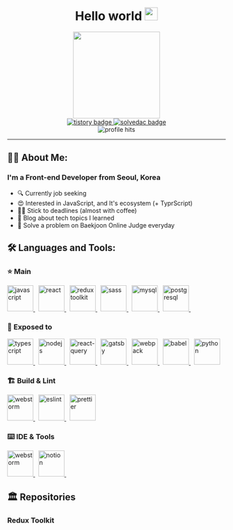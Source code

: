 <h1 align="center">
  Hello world
  <img src="https://media.giphy.com/media/hvRJCLFzcasrR4ia7z/giphy.gif" width="30px"/>
</h1>
<div align="center">
  <img src="https://media.giphy.com/media/CrFLL3CnRpw5ddlBMm/giphy.gif" width="200"/>
</div>
<div align="center">
  <a href="https://ggarden.tistory.com/" target="_blank">
    <img src="https://img.shields.io/badge/blog-lightgrey?style=for-the-badge&logo=tistory&logoColor=white" alt="tistory badge">
  </a>
  <a href="https://solved.ac/profile/kjhan710" target="_blank">
    <img src="https://img.shields.io/badge/solved.ac-green?style=for-the-badge&logo=tinder&logoColor=white" alt="solvedac badge">
  </a>
</div>
<div align="center">
  <img src="https://komarev.com/ghpvc/?username=jong-k&style=flat-square&color=blue" alt="profile hits"/>
</div>
<hr>

## 👨‍💻 About Me:
### I'm a Front-end Developer from Seoul, Korea
- 🔍 Currently job seeking
- 😍 Interested in JavaScript, and It's ecosystem (+ TyprScript)
- 🧑‍⚖️ Stick to deadlines (almost with coffee)
- 📝 Blog about tech topics I learned
- 🍭 Solve a problem on Baekjoon Online Judge everyday

## 🛠️ Languages and Tools:
### ⭐ Main
<div>
  <a href="https://developer.mozilla.org/en-US/docs/Web/JavaScript" target="_blank">
    <img width="60" src="https://cdn.jsdelivr.net/gh/devicons/devicon/icons/javascript/javascript-original.svg" alt="javascript">
  </a>&nbsp;
  <a href="https://reactjs.org/" target="_blank">
    <img width="60" src="https://cdn.jsdelivr.net/gh/devicons/devicon/icons/react/react-original.svg" alt="react">
  </a>&nbsp;
  <a href="https://redux-toolkit.js.org/" target="_blank">
    <img width="60" src="https://cdn.jsdelivr.net/gh/devicons/devicon/icons/redux/redux-original.svg" alt="redux toolkit">
  </a>&nbsp;
  <a href="https://sass-lang.com/" target="_blank">
    <img width="60" src="https://cdn.jsdelivr.net/gh/devicons/devicon/icons/sass/sass-original.svg" alt="sass">
  </a>&nbsp;
  <a href="https://www.mysql.com/" target="_blank">
    <img width="60" src="https://cdn.jsdelivr.net/gh/devicons/devicon/icons/mysql/mysql-original-wordmark.svg" alt="mysql">
  </a>&nbsp;
  <a href="https://www.postgresql.org/" target="_blank">
    <img width="60" src="https://cdn.jsdelivr.net/gh/devicons/devicon/icons/postgresql/postgresql-plain-wordmark.svg" alt="postgresql">
  </a>&nbsp;
</div>

### 🧩 Exposed to
<div>
  <a href="https://www.typescriptlang.org/" target="_blank">
    <img width="60" src="https://cdn.jsdelivr.net/gh/devicons/devicon/icons/typescript/typescript-original.svg" alt="typescript">
  </a>&nbsp;
  <a href="https://nodejs.org/en/" target="_blank">
    <img width="60" src="https://cdn.jsdelivr.net/gh/devicons/devicon/icons/nodejs/nodejs-original.svg" alt="nodejs">
  </a>&nbsp;
  <a href="https://react-query-v3.tanstack.com/" target="_blank">
    <img width="60" src="https://react-query-v3.tanstack.com/_next/static/images/emblem-light-628080660fddb35787ff6c77e97ca43e.svg" alt="react-query">
  </a>&nbsp;
  <a href="https://www.gatsbyjs.com/" target="_blank">
    <img width="60" src="https://cdn.jsdelivr.net/gh/devicons/devicon/icons/gatsby/gatsby-original.svg" alt="gatsby">
  </a>&nbsp;
  <a href="https://webpack.js.org/">
    <img width="60" src="https://cdn.jsdelivr.net/gh/devicons/devicon/icons/webpack/webpack-original.svg" alt="webpack">
  </a>&nbsp;
  <a href="https://babeljs.io/">
    <img width="60" src="https://cdn.jsdelivr.net/gh/devicons/devicon/icons/babel/babel-original.svg" alt="babel">
  </a>&nbsp;
  <a href="https://www.python.org/">
    <img width="60" src="https://cdn.jsdelivr.net/gh/devicons/devicon/icons/python/python-original.svg" alt="python">
  </a>
</div>

### 🏗️ Build & Lint
<div>
  <a href="https://vitejs.dev/" target="_blank">
    <img width="60" src="https://camo.githubusercontent.com/61e102d7c605ff91efedb9d7e47c1c4a07cef59d3e1da202fd74f4772122ca4e/68747470733a2f2f766974656a732e6465762f6c6f676f2e737667" alt="webstorm">
  </a>&nbsp;
  <a href="https://eslint.org/" target="_blank">
    <img width="60" src="https://cdn.jsdelivr.net/gh/devicons/devicon/icons/eslint/eslint-original.svg" alt="eslint">
  </a>&nbsp;
  <a href="https://prettier.io/" target="_blank">
    <img width="60" src="https://prettier.io/icon.png" alt="prettier">
  </a>
</div>

### ⌨️ IDE & Tools
<div>
  <a href="https://www.jetbrains.com/ko-kr/webstorm/" target="_blank">
    <img width="60" src="https://resources.jetbrains.com/storage/products/webstorm/img/meta/webstorm_logo_300x300.png" alt="webstorm">
  </a>&nbsp;
  <a href="https://www.notion.so/ko-kr" target="_blank">
    <img width="60" src="https://upload.wikimedia.org/wikipedia/commons/thumb/e/e9/Notion-logo.svg/2048px-Notion-logo.svg.png" alt="notion">
  </a>&nbsp;
</div>

## 🏛️  ️Repositories
### Redux Toolkit
